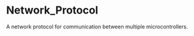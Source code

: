 Network_Protocol
================

A network protocol for communication between multiple microcontrollers.
